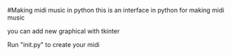 #Making midi music in python
this is an interface in python for making midi music

you can add new graphical with tkinter

Run "init.py" to create your midi